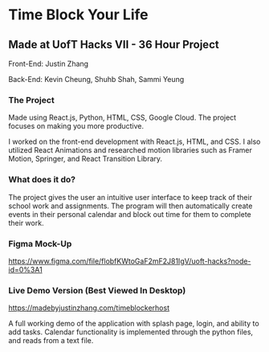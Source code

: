 # Time Block Your Life
## Made at UofT Hacks VII - 36 Hour Project
Front-End: Justin Zhang 

Back-End: Kevin Cheung, Shuhb Shah, Sammi Yeung

### The Project
Made using React.js, Python, HTML, CSS, Google Cloud. The project focuses on making you more productive.

I worked on the front-end development with React.js, HTML, and CSS. I also utilized React Animations and researched motion libraries such as Framer Motion, Springer, and React Transition Library.

### What does it do?
The project gives the user an intuitive user interface to keep track of their school work and assignments. The program will then automatically create events in their personal calendar and block out time for them to complete their work.

### Figma Mock-Up
https://www.figma.com/file/flobfKWtoGaF2mF2J81IgV/uoft-hacks?node-id=0%3A1

### Live Demo Version (Best Viewed In Desktop)
https://madebyjustinzhang.com/timeblockerhost

A full working demo of the application with splash page, login, and ability to add tasks. Calendar functionality is implemented through the python files, and reads from a text file. 

